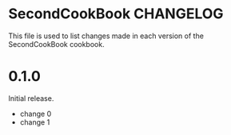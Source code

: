 # SecondCookBook CHANGELOG

This file is used to list changes made in each version of the SecondCookBook cookbook.

# 0.1.0

Initial release.

- change 0
- change 1

